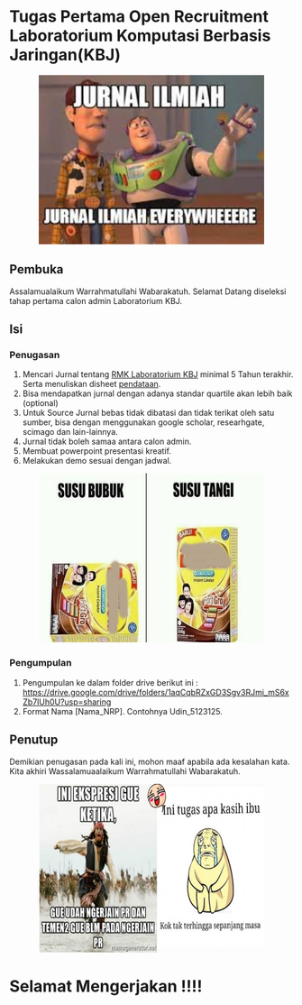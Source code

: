 # Tugas Pertama Open Recruitment Laboratorium Komputasi Berbasis Jaringan(KBJ)

<p align="center">
  <img width="400" height="300" src="https://github.com/ncclaboratory18/Oprec_Admin_NCC_First_Assignment/blob/main/gambar/memeJurnal.jpg">
</p>

## Pembuka
Assalamualaikum Warrahmatullahi Wabarakatuh. Selamat Datang diseleksi tahap pertama calon admin Laboratorium KBJ. 

## Isi

### Penugasan
1. Mencari Jurnal tentang [RMK Laboratorium KBJ](https://www.its.ac.id/informatika/fasilitas/laboratorium/laboratorium-komputasi-berbasis-jaringan/) minimal 5 Tahun terakhir. Serta menuliskan disheet [pendataan](https://docs.google.com/spreadsheets/d/1bNh13yF_yZjRDBKGM0zVeEbrfJ40KaeJRNp2xtxXEi0/edit?usp=sharing).
2. Bisa mendapatkan jurnal dengan adanya standar quartile akan lebih baik (optional)
3. Untuk Source Jurnal bebas tidak dibatasi dan tidak terikat oleh satu sumber, bisa dengan menggunakan google scholar, researhgate, scimago dan lain-lainnya.
4. Jurnal tidak boleh samaa antara calon admin.
5. Membuat powerpoint presentasi kreatif.
6. Melakukan demo sesuai dengan jadwal.

<p align="center">
  <img width="400" height="300" src="https://github.com/ncclaboratory18/Oprec_Admin_NCC_First_Assignment/blob/main/gambar/susu.jpg">

### Pengumpulan
1. Pengumpulan ke dalam folder drive berikut ini : https://drive.google.com/drive/folders/1aqCqbRZxGD3Sgv3RJmi_mS6xZb7lUh0U?usp=sharing
2. Format Nama [Nama_NRP]. Contohnya Udin_5123125.



## Penutup
Demikian penugasan pada kali ini, mohon maaf apabila ada kesalahan kata. Kita akhiri Wassalamuaalaikum Warrahmatullahi Wabarakatuh.

<p align="center">
  <img width="400" height="300" src="https://github.com/ncclaboratory18/Oprec_Admin_NCC_First_Assignment/blob/main/gambar/kasihIbu.jpg">



  # Selamat Mengerjakan !!!!
